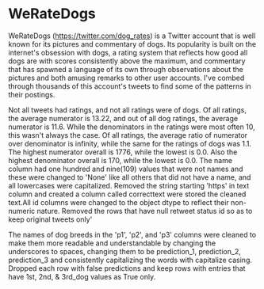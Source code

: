 # WeRateDogs
WeRateDogs (https://twitter.com/dog_rates) is a Twitter account that is well known for its pictures and commentary of dogs. Its popularity is built on the internet's obsession with dogs, a rating system that reflects how good all dogs are with scores consistently above the maximum, and commentary that has spawned a language of its own through observations about the pictures and both amusing remarks to other user accounts. I've combed through thousands of this account's tweets to find some of the patterns in their postings.

Not all tweets had ratings, and not all ratings were of dogs. Of all ratings, the average numerator is 13.22, and out of all dog ratings, the average numerator is 11.6. While the denominators in the ratings were most often 10, this wasn't always the case. Of all ratings, the average ratio of numerator over denominator is infinity, while the same for the ratings of dogs was 1.1. The highest numerator overall is 1776, while the lowest is 0.0. Also the highest denominator overall is 170, while the lowest is 0.0.
The name column had one hundred and nine(109) values that were not names and these were changed to 'None' like all others that did not have a name, and all lowercases were capitalized. Removed the string starting 'https' in text column and created a column called correcttext were stored the cleaned text.All id columns were changed to the object dtype to reflect their non-numeric nature.  Removed the rows that have null retweet status id so as to keep original tweets only' 

The names of dog breeds in the 'p1', 'p2', and 'p3' columns were cleaned to make them more readable and understandable by changing the underscores to spaces, changing them to be prediction_1, prediction_2, prediction_3 and consistently capitalizing the words with capitalize casing. 
Dropped each row with false predictions and keep rows with entries that have 1st, 2nd, & 3rd_dog values as True only.

